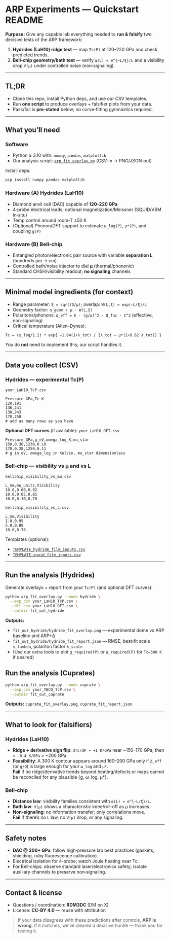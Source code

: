 
# ARP Experiments — Quickstart README

**Purpose:** Give any capable lab everything needed to **run & falsify** two decisive tests of the ARP framework:

1) **Hydrides (LaH10) ridge test** — map `Tc(P)` at 120–220 GPa and check predicted trends.  
2) **Bell‑chip geometry/bath test** — verify `α(L) ∝ e^{−L/ξ}/L` and a visibility drop `V(μ)` under controlled noise (non‑signaling).

---

## TL;DR
- Clone this repo, install Python deps, and use our CSV templates.  
- Run **one script** to produce overlays + falsifier plots from your data.  
- Pass/fail is **pre‑stated** below; no curve‑fitting gymnastics required.

---

## What you’ll need

### Software
- Python ≥ 3.10 with: `numpy`, `pandas`, `matplotlib`
- Our analysis script: [`arp_fit_overlay.py`](./arp_fit_overlay.py) (CSV‑in → PNG/JSON‑out)

Install deps:
```bash
pip install numpy pandas matplotlib
```

### Hardware (A) Hydrides (LaH10)
- Diamond anvil cell (DAC) capable of **120–220 GPa**
- 4‑probe electrical leads; optional magnetization/Meissner (SQUID/VSM in‑situ)
- Temp control around room‑T ±50 K
- (Optional) Phonon/DFT support to estimate `ω_log(P)`, `μ*(P)`, and coupling `g(P)`

### Hardware (B) Bell‑chip
- Entangled photon/electronic pair source with variable **separation L** (hundreds μm → cm)
- Controlled bath/noise injector to dial **μ** (thermal/phononic)
- Standard CHSH/visibility readout; **no signaling** channels

---

## Minimal model ingredients (for context)
- Range parameter: `ξ = sqrt(D/μ)`; overlap: `W(L,ξ) = exp(−L/ξ)/L`  
- Geometry factor: `α_geom ∝ μ · W(L,ξ)`  
- Polaritons/phonons: `Δ_eff = k · (g/ω)^2 · Q_fac · C^2` (effective, non‑signaling)  
- Critical temperature (Allen–Dynes):
```
Tc = (ω_log/1.2) * exp{ −1.04(1+λ_tot) / [λ_tot − μ*(1+0.62 λ_tot)] }
```
You do **not** need to implement this; our script handles it.

---

## Data you collect (CSV)

### Hydrides — experimental Tc(P)
`your_LaH10_TcP.csv`
```csv
Pressure_GPa,Tc_K
120,191
136,241
138,243
170,250
# add as many rows as you have
```

**Optional DFT curves** (if available): `your_LaH10_DFT.csv`
```csv
Pressure_GPa,g_eV,omega_log_K,mu_star
150,0.30,1230,0.10
170,0.28,1250,0.11
# g in eV, omega_log in Kelvin, mu_star dimensionless
```

### Bell‑chip — visibility vs μ and vs L
`bellchip_visibility_vs_mu.csv`
```csv
L_mm,mu_units,Visibility
10.0,0.00,0.92
10.0,0.05,0.81
10.0,0.10,0.70
```

`bellchip_visibility_vs_L.csv`
```csv
L_mm,Visibility
1.0,0.95
5.0,0.88
10.0,0.78
```

Templates (optional):  
- [`TEMPLATE_hydride_film_inputs.csv`](./TEMPLATE_hydride_film_inputs.csv)  
- [`TEMPLATE_squid_film_inputs.csv`](./TEMPLATE_squid_film_inputs.csv)

---

## Run the analysis (Hydrides)
Generate overlays + report from your `Tc(P)` (and optional DFT curves):
```bash
python arp_fit_overlay.py --mode hydride \
  --exp_csv your_LaH10_TcP.csv \
  --dft_csv your_LaH10_DFT.csv \
  --outdir fit_out_hydride
```
**Outputs:**
- `fit_out_hydride/hydride_fit_overlay.png` — experimental dome vs ARP baseline and ARP+Δ
- `fit_out_hydride/hydride_fit_report.json` — RMSE, best‐fit scale `s_lambda`, polariton factor `k_scale`
- (Use our extra tools to plot `g_required(P)` or `Δ_required(P)` for `Tc=300 K` if desired)

## Run the analysis (Cuprates)
```bash
python arp_fit_overlay.py --mode cuprate \
  --exp_csv your_YBCO_TcP.csv \
  --outdir fit_out_cuprate
```
**Outputs:** `cuprate_fit_overlay.png`, `cuprate_fit_report.json`

---

## What to look for (falsifiers)

### Hydrides (LaH10)
- **Ridge + derivative sign flip**: `dTc/dP ≈ +1 K/GPa` near ~150–170 GPa, then `≈ −0.4 K/GPa` > ~200 GPa.  
- **Feasibility**: A 300 K contour appears around 160–200 GPa only if `Δ_eff` (or `g/Q`) is large enough for your `ω_log` and `μ*`.  
**Fail** if no ridge/derivative trends beyond heating/defects or maps cannot be reconciled for any plausible {g, ω_log, μ*}.

### Bell‑chip
- **Distance law**: visibility families consistent with `α(L) ∝ e^{−L/ξ}/L`.  
- **Bath law**: `V(μ)` shows a characteristic knee/roll‑off as μ increases.  
- **Non‑signaling**: no information transfer; only correlations move.  
**Fail** if there’s no `L` law, no `V(μ)` drop, or any signaling.

---

## Safety notes
- **DAC @ 200+ GPa**: follow high‑pressure lab best practices (gaskets, shielding, ruby fluorescence calibration).  
- Electrical isolation for 4‑probe; watch Joule heating near Tc.  
- For Bell‑chips: observe standard laser/electronics safety; isolate auxiliary channels to preserve non‑signaling.

---

## Contact & license
- Questions / coordination: **RDM3DC** (DM on X)  
- License: **CC‑BY 4.0** — reuse with attribution

> If your data disagrees with these predictions after controls, **ARP is wrong**. If it matches, we’ve cleared a decisive hurdle — thank you for testing it.
